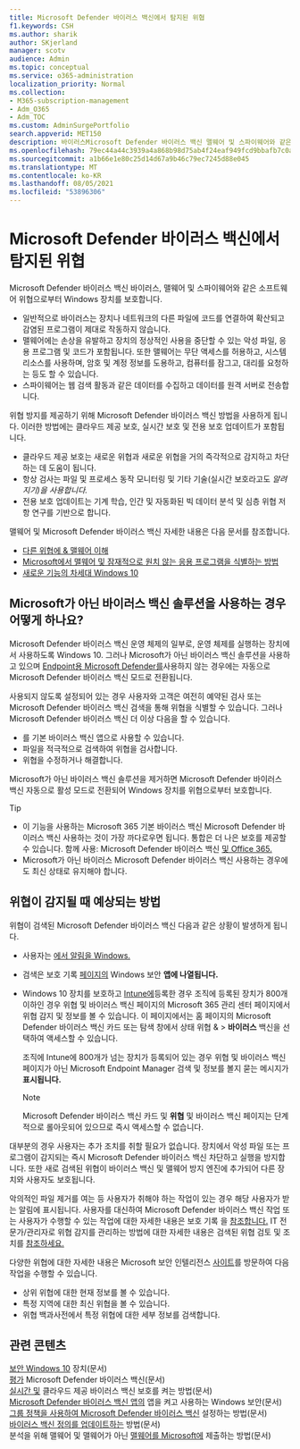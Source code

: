 ```yaml
---
title: Microsoft Defender 바이러스 백신에서 탐지된 위협
f1.keywords: CSH
ms.author: sharik
author: SKjerland
manager: scotv
audience: Admin
ms.topic: conceptual
ms.service: o365-administration
localization_priority: Normal
ms.collection:
- M365-subscription-management
- Adm_O365
- Adm_TOC
ms.custom: AdminSurgePortfolio
search.appverid: MET150
description: 바이러스Microsoft Defender 바이러스 백신 맬웨어 및 스파이웨어와 같은 소프트웨어 위협으로부터 Windows 장치를 보호하는 방법을 알아보십시오.
ms.openlocfilehash: 79ec44a44c3939a4a868b98d75ab4f24eaf949fcd9bbafb7c0a3173e267f4680
ms.sourcegitcommit: a1b66e1e80c25d14d67a9b46c79ec7245d88e045
ms.translationtype: MT
ms.contentlocale: ko-KR
ms.lasthandoff: 08/05/2021
ms.locfileid: "53896306"
---
```

# <a name="threats-detected-by-microsoft-defender-antivirus"></a>Microsoft Defender 바이러스 백신에서 탐지된 위협

Microsoft Defender 바이러스 백신 바이러스, 맬웨어 및 스파이웨어와 같은 소프트웨어 위협으로부터 Windows 장치를 보호합니다.

- 일반적으로 바이러스는 장치나 네트워크의 다른 파일에 코드를 연결하여 확산되고 감염된 프로그램이 제대로 작동하지 않습니다.
- 맬웨어에는 손상을 유발하고 장치의 정상적인 사용을 중단할 수 있는 악성 파일, 응용 프로그램 및 코드가 포함됩니다. 또한 맬웨어는 무단 액세스를 허용하고, 시스템 리소스를 사용하며, 암호 및 계정 정보를 도용하고, 컴퓨터를 잠그고, 대리를 요청하는 등도 할 수 있습니다.
- 스파이웨어는 웹 검색 활동과 같은 데이터를 수집하고 데이터를 원격 서버로 전송합니다.
 
위협 방지를 제공하기 위해 Microsoft Defender 바이러스 백신 방법을 사용하게 됩니다. 이러한 방법에는 클라우드 제공 보호, 실시간 보호 및 전용 보호 업데이트가 포함됩니다.

- 클라우드 제공 보호는 새로운 위협과 새로운 위협을 거의 즉각적으로 감지하고 차단하는 데 도움이 됩니다.
- 항상 검사는 파일 및 프로세스 동작 모니터링 및 기타 기술(실시간 보호라고도 *알려지기)을 사용합니다.*
- 전용 보호 업데이트는 기계 학습, 인간 및 자동화된 빅 데이터 분석 및 심층 위협 저항 연구를 기반으로 합니다. 

맬웨어 및 Microsoft Defender 바이러스 백신 자세한 내용은 다음 문서를 참조합니다. 

- [다른 위협에 & 맬웨어 이해](/windows/security/threat-protection/intelligence/understanding-malware)
- [Microsoft에서 맬웨어 및 잠재적으로 원치 않는 응용 프로그램을 식별하는 방법](/windows/security/threat-protection/intelligence/criteria)
- [새로운 기능의 차세대 Windows 10](/windows/security/threat-protection/microsoft-defender-antivirus/microsoft-defender-antivirus-in-windows-10)

## <a name="what-happens-when-a-non-microsoft-antivirus-solution-is-used"></a>Microsoft가 아닌 바이러스 백신 솔루션을 사용하는 경우 어떻게 하나요? 

Microsoft Defender 바이러스 백신 운영 체제의 일부로, 운영 체제를 실행하는 장치에서 사용하도록 Windows 10. 그러나 Microsoft가 아닌 바이러스 백신 솔루션을 사용하고 있으며 [Endpoint용 Microsoft Defender를](/windows/security/threat-protection/microsoft-defender-atp/microsoft-defender-advanced-threat-protection)사용하지 않는 경우에는 자동으로 Microsoft Defender 바이러스 백신 모드로 전환됩니다.  

사용되지 않도록 설정되어 있는 경우 사용자와 고객은 여전히 예약된 검사 또는 Microsoft Defender 바이러스 백신 검색을 통해 위협을 식별할 수 있습니다. 그러나 Microsoft Defender 바이러스 백신 더 이상 다음을 할 수 있습니다.

- 를 기본 바이러스 백신 앱으로 사용할 수 있습니다.
- 파일을 적극적으로 검색하여 위협을 검사합니다.
- 위협을 수정하거나 해결합니다.

Microsoft가 아닌 바이러스 백신 솔루션을 제거하면 Microsoft Defender 바이러스 백신 자동으로 활성 모드로 전환되어 Windows 장치를 위협으로부터 보호합니다.

> [!TIP]
> - 이 기능을 사용하는 Microsoft 365 기본 바이러스 백신 Microsoft Defender 바이러스 백신 사용하는 것이 가장 까다로우면 됩니다. 통합은 더 나은 보호를 제공할 수 있습니다. 함께 사용: Microsoft Defender 바이러스 백신 [및 Office 365.](/windows/security/threat-protection/microsoft-defender-antivirus/office-365-microsoft-defender-antivirus)
> - Microsoft가 아닌 바이러스 Microsoft Defender 바이러스 백신 사용하는 경우에도 최신 상태로 유지해야 합니다.

## <a name="what-to-expect-when-threats-are-detected"></a>위협이 감지될 때 예상되는 방법

위협이 검색된 Microsoft Defender 바이러스 백신 다음과 같은 상황이 발생하게 됩니다.

- 사용자는 [에서 알림을 Windows.](https://support.microsoft.com/windows/8942c744-6198-fe56-4639-34320cf9444e) 
- 검색은 보호 기록 [페이지의](/windows/security/threat-protection/windows-defender-security-center/windows-defender-security-center) Windows 보안 **앱에 나열됩니다.**  
- Windows 10 장치를 [](secure-win-10-pcs.md) 보호하고 [Intune에](/mem/intune/enrollment/windows-enrollment-methods)등록한 경우 조직에 등록된 장치가 800개 이하인 경우 위협 및 바이러스 백신 페이지의 Microsoft 365 관리 센터 <a href="https://go.microsoft.com/fwlink/p/?linkid=2024339" target="_blank"></a> 페이지에서 위협 감지  및 정보를 볼 수 있습니다. 이 페이지에서는 홈 페이지의 Microsoft Defender 바이러스 백신 카드 또는 탐색 창에서 상태 위협 &    >  **바이러스** 백신을 선택하여 액세스할 수 있습니다.

    조직에 Intune에 800개가 넘는 장치가 등록되어 있는 경우 위협 및 바이러스 백신 [](/mem/endpoint-manager-overview) 페이지가 아닌 Microsoft Endpoint Manager 검색 및 정보를 볼지 묻는 메시지가 **표시됩니다.**
 
    > [!NOTE]
    > Microsoft Defender 바이러스 백신  카드 및 **위협** 및 바이러스 백신 페이지는 단계적으로 롤아웃되어 있으므로 즉시 액세스할 수 없습니다.

대부분의 경우 사용자는 추가 조치를 취할 필요가 없습니다. 장치에서 악성 파일 또는 프로그램이 감지되는 즉시 Microsoft Defender 바이러스 백신 차단하고 실행을 방지합니다. 또한 새로 검색된 위협이 바이러스 백신 및 맬웨어 방지 엔진에 추가되어 다른 장치와 사용자도 보호됩니다.  

악의적인 파일 제거를 여는 등 사용자가 취해야 하는 작업이 있는 경우 해당 사용자가 받는 알림에 표시됩니다. 사용자를 대신하여 Microsoft Defender 바이러스 백신 작업 또는 사용자가 수행할 수 있는 작업에 대한 자세한 내용은 보호 기록 을 [참조합니다.](https://support.microsoft.com/office/f1e5fd95-09b4-46d1-b8c7-1059a1e09708) IT 전문가/관리자로 위협 감지를 관리하는 방법에 대한 자세한 내용은 검색된 위협 검토 및 조치를 [참조하세요.](review-threats-take-action.md)

다양한 위협에 대한 자세한 내용은 Microsoft 보안 인텔리전스 <a href="https://www.microsoft.com/wdsi/threats" target="_blank">사이트</a>를 방문하여 다음 작업을 수행할 수 있습니다. 

- 상위 위협에 대한 현재 정보를 볼 수 있습니다.
- 특정 지역에 대한 최신 위협을 볼 수 있습니다.
- 위협 백과사전에서 특정 위협에 대한 세부 정보를 검색합니다.

## <a name="related-content"></a>관련 콘텐츠

[보안 Windows 10](secure-windows-10-devices.md) 장치(문서)\
[평가](/windows/security/threat-protection/microsoft-defender-antivirus/evaluate-microsoft-defender-antivirus) Microsoft Defender 바이러스 백신(문서)\
[실시간 및](/mem/intune/user-help/turn-on-defender-windows#turn-on-real-time-and-cloud-delivered-protection) 클라우드 제공 바이러스 백신 보호를 켜는 방법(문서)\
[Microsoft Defender 바이러스 백신 앱의](/windows/security/threat-protection/microsoft-defender-antivirus/microsoft-defender-security-center-antivirus) 앱을 켜고 사용하는 Windows 보안(문서)\
[그룹 정책을 사용하여 Microsoft Defender 바이러스 백신](/mem/intune/user-help/turn-on-defender-windows#turn-on-windows-defender) 설정하는 방법(문서)\
[바이러스 백신 정의를 업데이트하는](/mem/intune/user-help/turn-on-defender-windows#update-your-antivirus-definitions) 방법(문서)\
분석을 위해 맬웨어 및 맬웨어가 아닌 [맬웨어를 Microsoft에](/microsoft-365/security/office-365-security/submitting-malware-and-non-malware-to-microsoft-for-analysis) 제출하는 방법(문서)
